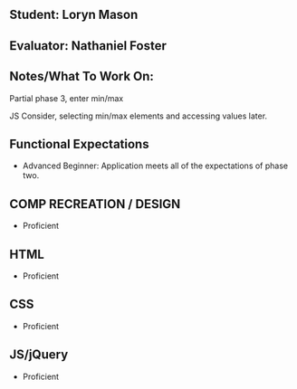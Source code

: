 ## Student: Loryn Mason
## Evaluator: Nathaniel Foster
## Notes/What To Work On:

Partial phase 3, enter min/max

JS
Consider, selecting min/max elements and accessing values later.

## Functional Expectations
* Advanced Beginner: Application meets all of the expectations of phase two.  

## COMP RECREATION / DESIGN

* Proficient  

## HTML

* Proficient  

## CSS

* Proficient  


## JS/jQuery
* Proficient  
